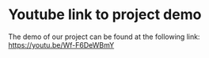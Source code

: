 # Youtube link to project demo

The demo of our project can be found at the following link: https://youtu.be/Wf-F6DeWBmY
